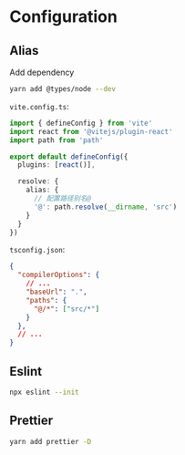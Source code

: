 # Configuration
## Alias
Add dependency
```sh
yarn add @types/node --dev
```

`vite.config.ts`:
```typescript
import { defineConfig } from 'vite'
import react from '@vitejs/plugin-react'
import path from 'path'

export default defineConfig({
  plugins: [react()],

  resolve: {
    alias: {
      // 配置路径别名@
      '@': path.resolve(__dirname, 'src')
    }
  }
})
```

`tsconfig.json`:
```json
{
  "compilerOptions": {
    // ...
    "baseUrl": ".",
    "paths": {
      "@/*": ["src/*"]
    }
  },
  // ...
}

```

## Eslint
```sh
npx eslint --init
```
## Prettier
```sh
yarn add prettier -D
```